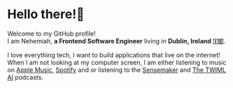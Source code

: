 <h1>Hello there!👋</h1>
<p>Welcome to my GitHub profile! <br/>I am Nehemiah, <b>a Frontend Software Engineer</b> living in <b>Dublin, Ireland 🇮🇪</b>.</p>


<p>I love everything tech, I want to build applications that live on the internet! 
  When I am not looking at my computer screen, I am either listening to music on <a href="https://music.apple.com/ng/playlist/replay-2021/pl.rp-ARR4tWnxaZLz" target="_blank">Apple Music</a>, <a href="https://open.spotify.com/playlist/37i9dQZF1EpnctoNq25X93?si=Cq2jguauQ1CkeGcAnX_Ezw" target="_blank">Spotify</a> and or listening to the <a href="https://open.spotify.com/show/0hKmFWuxDIlm5IhVICVqWA" target="_blank">Sensemaker</a> and <a href="https://open.spotify.com/show/2sp5EL7s7EqxttxwwoJ3i7" target="_blank">The TWIML AI</a> podcasts.
</p>
